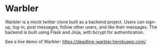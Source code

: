 # Warbler

Warbler is a mock twitter clone built as a backend project. 
Users can sign-up, log-in, post messages, follow other users, and like their messages.
The backend is built using Flask and Jinja, with bcrypt for authentication. 



See a live demo of Warbler: https://deadline-warbler.herokuapp.com/


